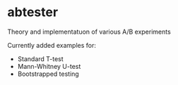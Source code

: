 # abtester
Theory and implementatuon of various A/B experiments

Currently added examples for:
- Standard T-test
- Mann-Whitney U-test
- Bootstrapped testing
